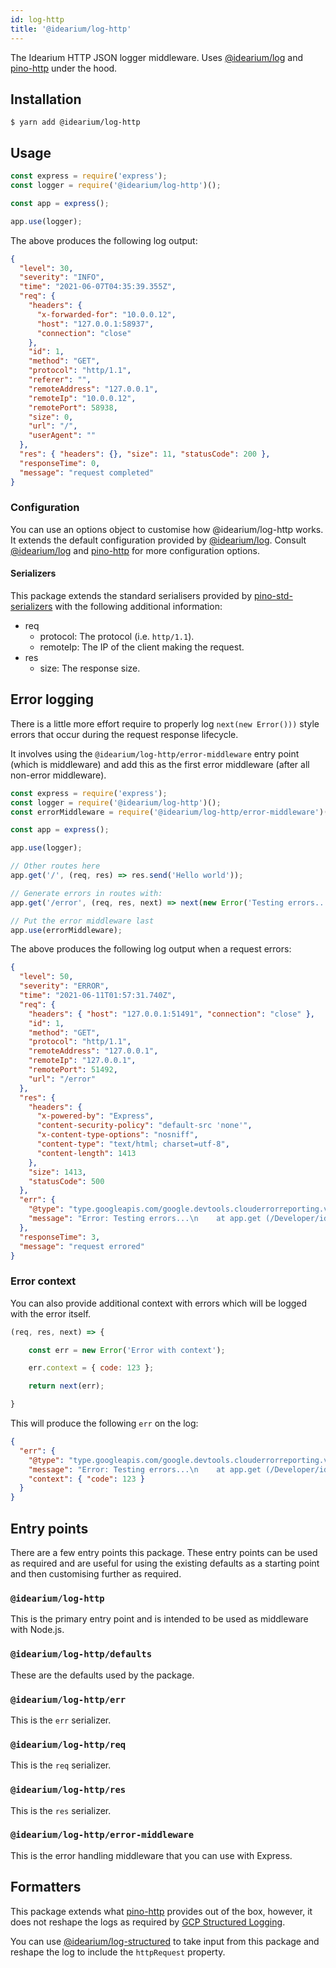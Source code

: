 ```yaml
---
id: log-http
title: '@idearium/log-http'
---
```


The Idearium HTTP JSON logger middleware. Uses [@idearium/log](log.md) and [pino-http](https://github.com/pinojs/pino-http) under the hood.

## Installation

```shell
$ yarn add @idearium/log-http
```

## Usage

```JavaScript
const express = require('express');
const logger = require('@idearium/log-http')();

const app = express();

app.use(logger);
```

The above produces the following log output:

```JSON
{
  "level": 30,
  "severity": "INFO",
  "time": "2021-06-07T04:35:39.355Z",
  "req": {
    "headers": {
      "x-forwarded-for": "10.0.0.12",
      "host": "127.0.0.1:58937",
      "connection": "close"
    },
    "id": 1,
    "method": "GET",
    "protocol": "http/1.1",
    "referer": "",
    "remoteAddress": "127.0.0.1",
    "remoteIp": "10.0.0.12",
    "remotePort": 58938,
    "size": 0,
    "url": "/",
    "userAgent": ""
  },
  "res": { "headers": {}, "size": 11, "statusCode": 200 },
  "responseTime": 0,
  "message": "request completed"
}
```

### Configuration

You can use an options object to customise how @idearium/log-http works. It extends the default configuration provided by [@idearium/log](log.md). Consult [@idearium/log](log.md#configuration) and [pino-http](https://github.com/pinojs/pino-http) for more configuration options.

#### Serializers

This package extends the standard serialisers provided by [pino-std-serializers](https://github.com/pinojs/pino-std-serializers) with the following additional information:

-   req
    -   protocol: The protocol (i.e. `http/1.1`).
    -   remoteIp: The IP of the client making the request.
-   res
    -   size: The response size.

## Error logging

There is a little more effort require to properly log `next(new Error()))` style errors that occur during the request response lifecycle.

It involves using the `@idearium/log-http/error-middleware` entry point (which is middleware) and add this as the first error middleware (after all non-error middleware).

```JavaScript
const express = require('express');
const logger = require('@idearium/log-http')();
const errorMiddleware = require('@idearium/log-http/error-middleware')();

const app = express();

app.use(logger);

// Other routes here
app.get('/', (req, res) => res.send('Hello world'));

// Generate errors in routes with:
app.get('/error', (req, res, next) => next(new Error('Testing errors...')));

// Put the error middleware last
app.use(errorMiddleware);
```

The above produces the following log output when a request errors:

```JSON
{
  "level": 50,
  "severity": "ERROR",
  "time": "2021-06-11T01:57:31.740Z",
  "req": {
    "headers": { "host": "127.0.0.1:51491", "connection": "close" },
    "id": 1,
    "method": "GET",
    "protocol": "http/1.1",
    "remoteAddress": "127.0.0.1",
    "remoteIp": "127.0.0.1",
    "remotePort": 51492,
    "url": "/error"
  },
  "res": {
    "headers": {
      "x-powered-by": "Express",
      "content-security-policy": "default-src 'none'",
      "x-content-type-options": "nosniff",
      "content-type": "text/html; charset=utf-8",
      "content-length": 1413
    },
    "size": 1413,
    "statusCode": 500
  },
  "err": {
    "@type": "type.googleapis.com/google.devtools.clouderrorreporting.v1beta1.ReportedErrorEvent",
    "message": "Error: Testing errors...\n    at app.get (/Developer/idearium-lib/packages/log-http/tests/index.test.js:61:18)\n    at Layer.handle [as handle_request] (/Developer/idearium-lib/node_modules/express/lib/router/layer.js:95:5)\n    at next (/Developer/idearium-lib/node_modules/express/lib/router/route.js:137:13)\n    at Route.dispatch (/Developer/idearium-lib/node_modules/express/lib/router/route.js:112:3)\n    at Layer.handle [as handle_request] (/Developer/idearium-lib/node_modules/express/lib/router/layer.js:95:5)\n    at /idearium-lib/node_modules/express/lib/router/index.js:281:22\n    at Function.process_params (/Developer/idearium-lib/node_modules/express/lib/router/index.js:335:12)\n    at next (/Developer/idearium-lib/node_modules/express/lib/router/index.js:275:10)\n    at loggingMiddleware (/Developer/idearium-lib/node_modules/pino-http/logger.js:131:7)\n    at Layer.handle [as handle_request] (/Developer/idearium-lib/node_modules/express/lib/router/layer.js:95:5)"
  },
  "responseTime": 3,
  "message": "request errored"
}
```

### Error context

You can also provide additional context with errors which will be logged with the error itself.

```JavaScript
(req, res, next) => {

    const err = new Error('Error with context');

    err.context = { code: 123 };

    return next(err);

}
```

This will produce the following `err` on the log:

```JSON
{
  "err": {
    "@type": "type.googleapis.com/google.devtools.clouderrorreporting.v1beta1.ReportedErrorEvent",
    "message": "Error: Testing errors...\n    at app.get (/Developer/idearium-lib/packages/log-http/tests/index.test.js:65:25)\n    at Layer.handle [as handle_request] (/Developer/idearium-lib/node_modules/express/lib/router/layer.js:95:5)\n    at next (/Developer/idearium-lib/node_modules/express/lib/router/route.js:137:13)\n    at Route.dispatch (/Developer/idearium-lib/node_modules/express/lib/router/route.js:112:3)\n    at Layer.handle [as handle_request] (/Developer/idearium-lib/node_modules/express/lib/router/layer.js:95:5)\n    at /idearium-lib/node_modules/express/lib/router/index.js:281:22\n    at Function.process_params (/Developer/idearium-lib/node_modules/express/lib/router/index.js:335:12)\n    at next (/Developer/idearium-lib/node_modules/express/lib/router/index.js:275:10)\n    at loggingMiddleware (/Developer/idearium-lib/node_modules/pino-http/logger.js:131:7)\n    at Layer.handle [as handle_request] (/Developer/idearium-lib/node_modules/express/lib/router/layer.js:95:5)",
    "context": { "code": 123 }
  }
}

```

## Entry points

There are a few entry points this package. These entry points can be used as required and are useful for using the existing defaults as a starting point and then customising further as required.

### `@idearium/log-http`

This is the primary entry point and is intended to be used as middleware with Node.js.

### `@idearium/log-http/defaults`

These are the defaults used by the package.

### `@idearium/log-http/err`

This is the `err` serializer.

### `@idearium/log-http/req`

This is the `req` serializer.

### `@idearium/log-http/res`

This is the `res` serializer.

### `@idearium/log-http/error-middleware`

This is the error handling middleware that you can use with Express.

## Formatters

This package extends what [pino-http](https://github.com/pinojs/pino-http) provides out of the box, however, it does not reshape the logs as required by [GCP Structured Logging](https://cloud.google.com/logging/docs/structured-logging).

You can use [@idearium/log-structured](log-structured) to take input from this package and reshape the log to include the `httpRequest` property.
